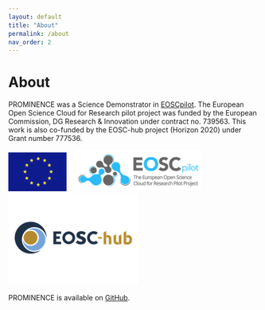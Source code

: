 ```yaml
---
layout: default
title: "About"
permalink: /about
nav_order: 2
---
```

# About

PROMINENCE was a Science Demonstrator in [EOSCpilot](https://eoscpilot.eu/). The European Open Science Cloud for Research pilot project was funded by the European Commission, DG Research & Innovation under contract no. 739563. This work is also co-funded by the EOSC-hub project (Horizon 2020) under Grant number 777536.  

![EC logo](eu-logo.jpeg) &nbsp; &nbsp; ![EOSCpilot logo](eosc-pilot.png) &nbsp; &nbsp; ![EOSC-hub logo](eosc-hub.png)

PROMINENCE is available on [GitHub](https://github.com/prominence-eosc).
